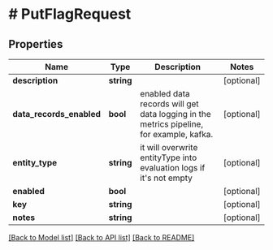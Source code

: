 # # PutFlagRequest

## Properties

Name | Type | Description | Notes
------------ | ------------- | ------------- | -------------
**description** | **string** |  | [optional]
**data_records_enabled** | **bool** | enabled data records will get data logging in the metrics pipeline, for example, kafka. | [optional]
**entity_type** | **string** | it will overwrite entityType into evaluation logs if it&#39;s not empty | [optional]
**enabled** | **bool** |  | [optional]
**key** | **string** |  | [optional]
**notes** | **string** |  | [optional]

[[Back to Model list]](../../README.md#models) [[Back to API list]](../../README.md#endpoints) [[Back to README]](../../README.md)

